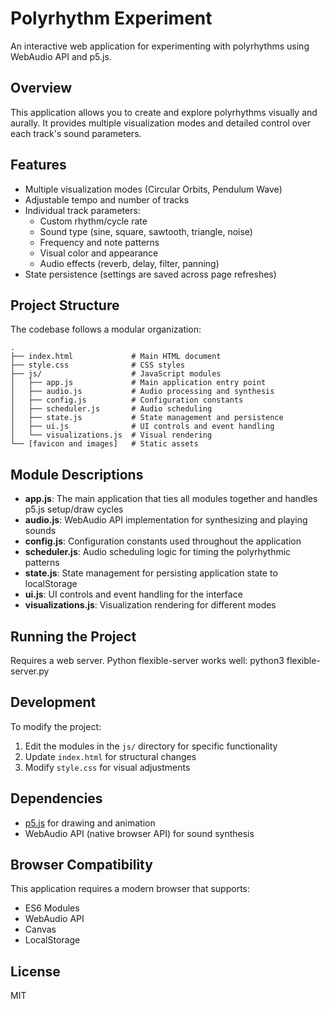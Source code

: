 # Polyrhythm Experiment

An interactive web application for experimenting with polyrhythms using WebAudio API and p5.js.

## Overview

This application allows you to create and explore polyrhythms visually and aurally. It provides multiple visualization modes and detailed control over each track's sound parameters.

## Features

- Multiple visualization modes (Circular Orbits, Pendulum Wave)
- Adjustable tempo and number of tracks
- Individual track parameters:
  - Custom rhythm/cycle rate
  - Sound type (sine, square, sawtooth, triangle, noise)
  - Frequency and note patterns
  - Visual color and appearance
  - Audio effects (reverb, delay, filter, panning)
- State persistence (settings are saved across page refreshes)

## Project Structure

The codebase follows a modular organization:

```
.
├── index.html             # Main HTML document
├── style.css              # CSS styles
├── js/                    # JavaScript modules
│   ├── app.js             # Main application entry point
│   ├── audio.js           # Audio processing and synthesis
│   ├── config.js          # Configuration constants
│   ├── scheduler.js       # Audio scheduling
│   ├── state.js           # State management and persistence
│   ├── ui.js              # UI controls and event handling
│   └── visualizations.js  # Visual rendering
└── [favicon and images]   # Static assets
```

## Module Descriptions

- **app.js**: The main application that ties all modules together and handles p5.js setup/draw cycles
- **audio.js**: WebAudio API implementation for synthesizing and playing sounds
- **config.js**: Configuration constants used throughout the application
- **scheduler.js**: Audio scheduling logic for timing the polyrhythmic patterns
- **state.js**: State management for persisting application state to localStorage
- **ui.js**: UI controls and event handling for the interface
- **visualizations.js**: Visualization rendering for different modes

## Running the Project

Requires a web server.  Python flexible-server works well:
python3 flexible-server.py

## Development

To modify the project:

1. Edit the modules in the `js/` directory for specific functionality
2. Update `index.html` for structural changes
3. Modify `style.css` for visual adjustments

## Dependencies

- [p5.js](https://p5js.org/) for drawing and animation
- WebAudio API (native browser API) for sound synthesis

## Browser Compatibility

This application requires a modern browser that supports:

- ES6 Modules
- WebAudio API
- Canvas
- LocalStorage

## License

MIT 